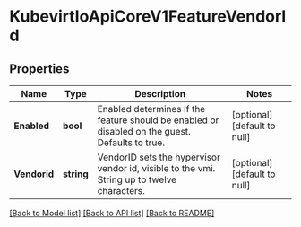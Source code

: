 # KubevirtIoApiCoreV1FeatureVendorId

## Properties
Name | Type | Description | Notes
------------ | ------------- | ------------- | -------------
**Enabled** | **bool** | Enabled determines if the feature should be enabled or disabled on the guest. Defaults to true. | [optional] [default to null]
**Vendorid** | **string** | VendorID sets the hypervisor vendor id, visible to the vmi. String up to twelve characters. | [optional] [default to null]

[[Back to Model list]](../README.md#documentation-for-models) [[Back to API list]](../README.md#documentation-for-api-endpoints) [[Back to README]](../README.md)


